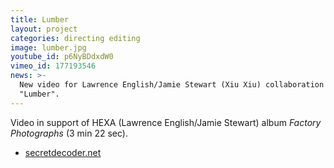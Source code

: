 ```yaml
---
title: Lumber
layout: project
categories: directing editing
image: lumber.jpg
youtube_id: p6NyBDdxdW0
vimeo_id: 177193546
news: >-
  New video for Lawrence English/Jamie Stewart (Xiu Xiu) collaboration HEXA,
  "Lumber".
---
```


Video in support of HEXA (Lawrence English/Jamie Stewart) album _Factory
Photographs_ (3 min 22 sec).

- [secretdecoder.net](http://www.secretdecoder.net/video/2016/11/09/video-premiere-hexa-lumber/)
